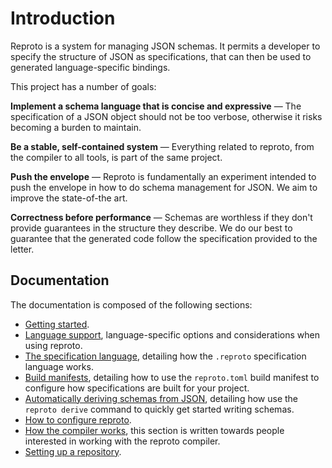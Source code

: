 # Introduction

Reproto is a system for managing JSON schemas.
It permits a developer to specify the structure of JSON as specifications, that can then be used to
generated language-specific bindings.

This project has a number of goals:

**Implement a schema language that is concise and expressive** &mdash;
The specification of a JSON object should not be too verbose, otherwise it risks becoming a burden
to maintain.

**Be a stable, self-contained system** &mdash;
Everything related to reproto, from the compiler to all tools, is part of the same project.

**Push the envelope** &mdash;
Reproto is fundamentally an experiment intended to push the envelope in how to do schema management
for JSON.
We aim to improve the state-of-the art.

**Correctness before performance** &mdash;
Schemas are worthless if they don't provide guarantees in the structure they describe.
We do our best to guarantee that the generated code follow the specification provided to the
letter.

## Documentation

The documentation is composed of the following sections:

 * [Getting started](usage/getting-started.md).
 * [Language support](usage/language-support.md), language-specific options and considerations
   when using reproto.
 * [The specification language](spec.md), detailing how the `.reproto` specification language works.
 * [Build manifests](manifest.md), detailing how to use the `reproto.toml` build manifest to configure how
   specifications are built for your project.
 * [Automatically deriving schemas from JSON](derive.md), detailing how use the `reproto derive`
   command to quickly get started writing schemas.
 * [How to configure reproto](config.md).
 * [How the compiler works](compiler.md), this section is written towards people interested in
   working with the reproto compiler.
 * [Setting up a repository](usage/setting-up-a-repository.md).
